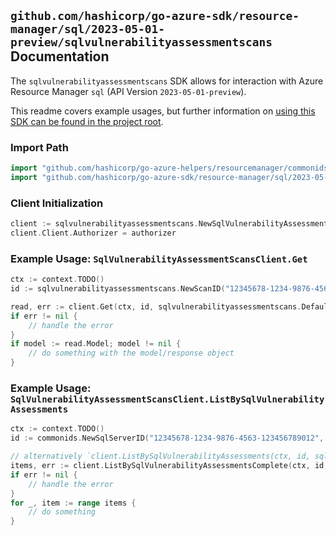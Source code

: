 
## `github.com/hashicorp/go-azure-sdk/resource-manager/sql/2023-05-01-preview/sqlvulnerabilityassessmentscans` Documentation

The `sqlvulnerabilityassessmentscans` SDK allows for interaction with Azure Resource Manager `sql` (API Version `2023-05-01-preview`).

This readme covers example usages, but further information on [using this SDK can be found in the project root](https://github.com/hashicorp/go-azure-sdk/tree/main/docs).

### Import Path

```go
import "github.com/hashicorp/go-azure-helpers/resourcemanager/commonids"
import "github.com/hashicorp/go-azure-sdk/resource-manager/sql/2023-05-01-preview/sqlvulnerabilityassessmentscans"
```


### Client Initialization

```go
client := sqlvulnerabilityassessmentscans.NewSqlVulnerabilityAssessmentScansClientWithBaseURI("https://management.azure.com")
client.Client.Authorizer = authorizer
```


### Example Usage: `SqlVulnerabilityAssessmentScansClient.Get`

```go
ctx := context.TODO()
id := sqlvulnerabilityassessmentscans.NewScanID("12345678-1234-9876-4563-123456789012", "example-resource-group", "serverValue", "scanIdValue")

read, err := client.Get(ctx, id, sqlvulnerabilityassessmentscans.DefaultGetOperationOptions())
if err != nil {
	// handle the error
}
if model := read.Model; model != nil {
	// do something with the model/response object
}
```


### Example Usage: `SqlVulnerabilityAssessmentScansClient.ListBySqlVulnerabilityAssessments`

```go
ctx := context.TODO()
id := commonids.NewSqlServerID("12345678-1234-9876-4563-123456789012", "example-resource-group", "serverValue")

// alternatively `client.ListBySqlVulnerabilityAssessments(ctx, id, sqlvulnerabilityassessmentscans.DefaultListBySqlVulnerabilityAssessmentsOperationOptions())` can be used to do batched pagination
items, err := client.ListBySqlVulnerabilityAssessmentsComplete(ctx, id, sqlvulnerabilityassessmentscans.DefaultListBySqlVulnerabilityAssessmentsOperationOptions())
if err != nil {
	// handle the error
}
for _, item := range items {
	// do something
}
```
